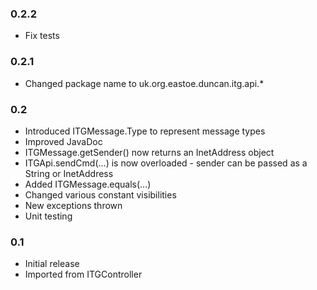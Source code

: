 ### 0.2.2
- Fix tests

### 0.2.1
- Changed package name to uk.org.eastoe.duncan.itg.api.*

### 0.2
- Introduced ITGMessage.Type to represent message types
- Improved JavaDoc
- ITGMessage.getSender() now returns an InetAddress object
- ITGApi.sendCmd(...) is now overloaded - sender can be passed as a String or InetAddress
- Added ITGMessage.equals(...)
- Changed various constant visibilities
- New exceptions thrown
- Unit testing

### 0.1
- Initial release
- Imported from ITGController
